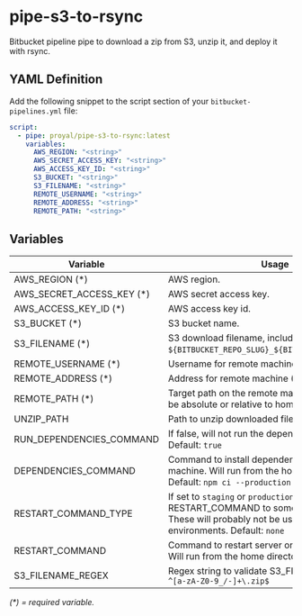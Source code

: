 # pipe-s3-to-rsync

Bitbucket pipeline pipe to download a zip from S3, unzip it, and deploy it with rsync.

## YAML Definition

Add the following snippet to the script section of your `bitbucket-pipelines.yml` file:

```yaml
script:
  - pipe: proyal/pipe-s3-to-rsync:latest
    variables:
      AWS_REGION: "<string>"
      AWS_SECRET_ACCESS_KEY: "<string>"
      AWS_ACCESS_KEY_ID: "<string>"
      S3_BUCKET: "<string>"
      S3_FILENAME: "<string>"
      REMOTE_USERNAME: "<string>"
      REMOTE_ADDRESS: "<string>"
      REMOTE_PATH: "<string>"
```

## Variables

| Variable                  | Usage                                                       |
| ---------------------     | ----------------------------------------------------------- |
| AWS_REGION (*)            | AWS region. |
| AWS_SECRET_ACCESS_KEY (*) | AWS secret access key. |
| AWS_ACCESS_KEY_ID (*)     | AWS access key id. |
| S3_BUCKET (*)             | S3 bucket name. |
| S3_FILENAME (*)           | S3 download filename, including path. Example: `${BITBUCKET_REPO_SLUG}_${BITBUCKET_COMMIT}.zip`. |
| REMOTE_USERNAME (*)       | Username for remote machine (SSH/rsync). |
| REMOTE_ADDRESS (*)        | Address for remote machine (SSH/rsync). |
| REMOTE_PATH (*)           | Target path on the remote machine (rsync). Could be absolute or relative to home directory. |
| UNZIP_PATH                | Path to unzip downloaded file to. Default: `.dist` |
| RUN_DEPENDENCIES_COMMAND  | If false, will not run the dependency command. Default: `true` |
| DEPENDENCIES_COMMAND      | Command to install dependencies on the remote machine. Will run from the home directory. Default: `npm ci --production` |
| RESTART_COMMAND_TYPE      | If set to `staging` or `production` will set RESTART_COMMAND to some preset commands. These will probably not be useful for most environments. Default: `none` |
| RESTART_COMMAND           | Command to restart server on remote machine. Will run from the home directory. Default: Empty |
| S3_FILENAME_REGEX         | Regex string to validate S3_FILENAME. Default: `^[a-zA-Z0-9_/-]+\.zip$` |

_(*) = required variable._
